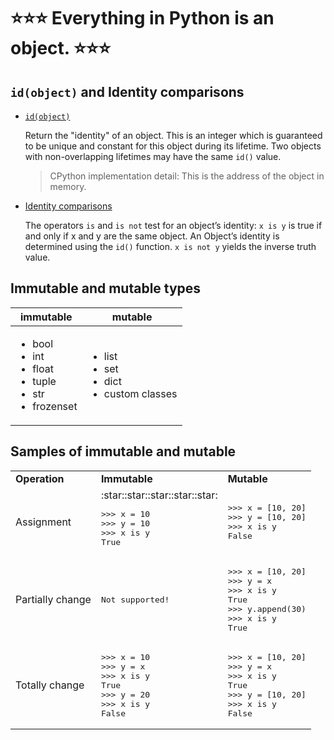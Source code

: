 # :star::star::star: **Everything in Python is an object.** :star::star::star:

## `id(object)` and Identity comparisons

- [`id(object)`](https://docs.python.org/3/library/functions.html?highlight=staticmethod#id)

    Return the "identity" of an object. This is an integer which is guaranteed to be unique and constant for this object during its lifetime. Two objects with non-overlapping lifetimes may have the same `id()` value.

    > CPython implementation detail: This is the address of the object in memory.

- [Identity comparisons](https://docs.python.org/3/reference/expressions.html#is-not)

    The operators `is` and `is not` test for an object’s identity: `x is y` is true if and only if x and y are the same object. An Object’s identity is determined using the `id()` function. `x is not y` yields the inverse truth value.

## Immutable and mutable types

| **immutable** | **mutable** |
| --- | --- |
| <ul><li>bool</li><li>int</li><li>float</li><li>tuple</li><li>str</li><li>frozenset</li><ul> | <ul><li>list</li><li>set</li><li>dict</li><li>custom classes</li><ul> |

## Samples of immutable and mutable

<table align="center">
<!-- 1st row: header -->
<tr>
<td>
<b>Operation</b>
</td>
<td>
<b>Immutable</b>
</td>
<td>
<b>Mutable</b>
</td>
</tr>
<!-- 2nd row: assignment -->
<tr>
<td>
Assignment
</td>
<td>
:star::star::star::star::star:
<pre lang="python">
>>> x = 10
>>> y = 10
>>> x is y
True
</pre>
</td>
<td>
<pre lang="python">
>>> x = [10, 20]
>>> y = [10, 20]
>>> x is y
False
</pre>
</td>
</tr>
<!-- 3rd row: partially change -->
<tr>
<td>
Partially change
</td>
<td>
<pre lang="python">
Not supported!
</pre>
</td>
<td>
<pre lang="python">
>>> x = [10, 20]
>>> y = x
>>> x is y
True
>>> y.append(30)
>>> x is y
True
</pre>
</td>
</tr>
<!-- 4th row: totally change -->
<tr>
<td>
Totally change
</td>
<td>
<pre lang="python">
>>> x = 10
>>> y = x
>>> x is y
True
>>> y = 20
>>> x is y
False
</pre>
</td>
<td>
<pre lang="python">
>>> x = [10, 20]
>>> y = x
>>> x is y
True
>>> y = [10, 20]
>>> x is y
False
</pre>
</td>
</tr>
</table>
